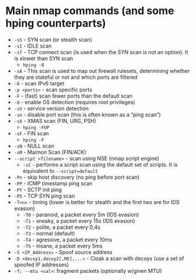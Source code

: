 # Main nmap commands (and some hping counterparts)

- `-sS` - SYN scan (or stealth scan)
- `-sI` - IDLE scan
- `-sT` - TCP connect scan (is used when the SYN scan is not an option). It is slower than SYN scan
    - `hping -8`
- `-sA` - This scan is used to map out firewall rulesets, determining whether they are stateful or not and which ports are filtered
- `-6` - scan IPv6 target
- `-p <ports>` - scan specific ports
- `-F` - (fast) scan fewer ports than the default scan
- `-O` - enable OS detection (requires root privileges)
- `-sV` - service version detection
- `-sn` - disable port scan (this is often known as a “ping scan”)
- `-sX` - XMAS scan (FIN, URG, PSH)
    - `hping -FUP`
- `-sF` - FIN scan
    - `hping -F`
- `-sN` - NULL scan
- `-sM` - Maimon Scan (FIN/ACK)
- `--script <filename>` - scan using NSE (nmap script engine)
    - `-sC` - performs a script scan using the default set of scripts. It is equivalent to `--script=default`
- `-Pn` - skip host discovery (no ping before port scan)
- `-PP` - ICMP timestamp ping scan
- `-PY` - SCTP init ping
- `-PS` - TCP SYN ping scan
- `-T<n>` - timing (lower is better for stealth and the first two are for IDS evasion)
    - `-T0` - paranoid, a packet every 5m (IDS evasion)
    - `-T1` - sneaky, a packet every 15s (IDS evasion)
    - `-T2` - polite, a packet every 0,4s
    - `-T3` - normal (default)
    - `-T4` - agressive, a packet every 10ms
    - `-T5` - insane, a packet every 5ms
- `-S <IP_Address>` - Spoof source address
- `-D <decoy1,decoy2[,ME],...>` - Cloak a scan with decoys (use a set of spoofed IP addresses)
- `-f; --mtu <val>`: fragment packets (optionally w/given MTU)